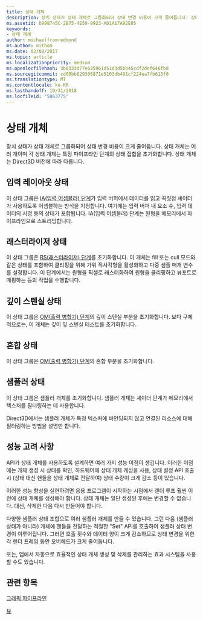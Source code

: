 ```yaml
---
title: 상태 개체
description: 장치 상태가 상태 개체로 그룹화되어 상태 변경 비용이 크게 줄어듭니다. 상태 개체는 여러 개이며 각 상태 개체는 특정 파이프라인 단계의 상태 집합을 초기화합니다. 상태 개체는 Direct3D 버전에 따라 다릅니다.
ms.assetid: D998745C-2B75-4E59-9923-AD1A17A92E05
keywords:
- 상태 개체
author: michaelfromredmond
ms.author: mithom
ms.date: 02/08/2017
ms.topic: article
ms.localizationpriority: medium
ms.openlocfilehash: 3b0333d77e635961d51d3d5bb45cdf2def646fb8
ms.sourcegitcommit: cd00bb829306871e5103db481cf224ea7fb613f0
ms.translationtype: MT
ms.contentlocale: ko-KR
ms.lasthandoff: 10/31/2018
ms.locfileid: "5863775"
---
```

# <a name="state-objects"></a>상태 개체


장치 상태가 상태 개체로 그룹화되어 상태 변경 비용이 크게 줄어듭니다. 상태 개체는 여러 개이며 각 상태 개체는 특정 파이프라인 단계의 상태 집합을 초기화합니다. 상태 개체는 Direct3D 버전에 따라 다릅니다.

## <a name="span-idinputlayoutspanspan-idinputlayoutspanspan-idinputlayoutspaninput-layout-state"></a><span id="Input_Layout"></span><span id="input_layout"></span><span id="INPUT_LAYOUT"></span>입력 레이아웃 상태


이 상태 그룹은 [IA(입력 어셈블러) 단계](input-assembler-stage--ia-.md)가 입력 버퍼에서 데이터를 읽고 꼭짓점 셰이더가 사용하도록 어셈블하는 방식을 지정합니다. 여기에는 입력 버퍼 내 요소 수, 입력 데이터의 서명 등의 상태가 포함됩니다. IA(입력 어셈블러) 단계는 원형을 메모리에서 파이프라인으로 스트리밍합니다.

## <a name="span-idrasterizerspanspan-idrasterizerspanspan-idrasterizerspanrasterizer-state"></a><span id="Rasterizer"></span><span id="rasterizer"></span><span id="RASTERIZER"></span>래스터라이저 상태


이 상태 그룹은 [RS(래스터라이저) 단계](rasterizer-stage--rs-.md)를 초기화합니다. 이 개체는 fill 또는 cull 모드와 같은 상태를 포함하여 클리핑을 위해 가위 직사각형을 활성화하고 다중 샘플 매개 변수를 설정합니다. 이 단계에서는 원형을 픽셀로 래스터화하여 원형을 클리핑하고 뷰포트로 매핑하는 등의 작업을 수행합니다.

## <a name="span-iddepthstencilspanspan-iddepthstencilspanspan-iddepthstencilspandepth-stencil-state"></a><span id="DepthStencil"></span><span id="depthstencil"></span><span id="DEPTHSTENCIL"></span>깊이 스텐실 상태


이 상태 그룹은 [OM(출력 병합기) 단계](output-merger-stage--om-.md)의 깊이 스텐실 부분을 초기화합니다. 보다 구체적으로는, 이 개체는 깊이 및 스텐실 테스트를 초기화합니다.

## <a name="span-idblendspanspan-idblendspanspan-idblendspanblend-state"></a><span id="Blend"></span><span id="blend"></span><span id="BLEND"></span>혼합 상태


이 상태 그룹은 [OM(출력 병합기) 단계](output-merger-stage--om-.md)의 혼합 부분을 초기화합니다.

## <a name="span-idsamplerspanspan-idsamplerspanspan-idsamplerspansampler-state"></a><span id="Sampler"></span><span id="sampler"></span><span id="SAMPLER"></span>샘플러 상태


이 상태 그룹은 샘플러 개체를 초기화합니다. 샘플러 개체는 셰이더 단계가 메모리에서 텍스처를 필터링하는 데 사용합니다.

Direct3D에서는 샘플러 개체가 특정 텍스처에 바인딩되지 않고 연결된 리소스에 대해 필터링하는 방법을 설명만 합니다.

## <a name="span-idperformanceconsiderationsspanspan-idperformanceconsiderationsspanspan-idperformanceconsiderationsspanperformance-considerations"></a><span id="Performance_Considerations"></span><span id="performance_considerations"></span><span id="PERFORMANCE_CONSIDERATIONS"></span>성능 고려 사항


API가 상태 개체를 사용하도록 설계하면 여러 가지 성능 이점이 생깁니다. 이러한 이점에는 개체 생성 시 상태를 확인, 하드웨어에 상태 개체 캐싱을 사용, 상태 설정 API 호출 시 (상태 대신 핸들을 상태 개체로 전달하여) 상태 수량이 크게 감소 등이 있습니다.

이러한 성능 향상을 실현하려면 응용 프로그램이 시작하는 시점에서 렌더 루프 훨씬 이전에 상태 개체를 생성해야 합니다. 상태 개체는 일단 생성된 후에는 변경할 수 없습니다. 대신, 삭제한 다음 다시 만들어야 합니다.

다양한 샘플러 상태 조합으로 여러 샘플러 개체를 만들 수 있습니다. 그런 다음 (샘플러 상태가 아니라) 개체에 핸들을 전달하는 적절한 "Set" API를 호출하여 샘플러 상태 변경이 이루어집니다. 그러면 호출 횟수와 데이터 양이 크게 감소하므로 상태 변경을 위한 각 렌더 프레임 동안 오버헤드가 크게 줄어듭니다.

또는, 앱에서 자동으로 효율적인 상태 개체 생성 및 삭제를 관리하는 효과 시스템을 사용할 수도 있습니다.

## <a name="span-idrelated-topicsspanrelated-topics"></a><span id="related-topics"></span>관련 항목


[그래픽 파이프라인](graphics-pipeline.md)

[뷰](views.md)

 

 




